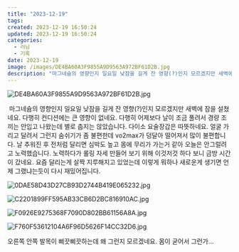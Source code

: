 ```yaml
---
title: "2023-12-19"
tags:
created: 2023-12-19 16:50:24
updated: 2023-12-19 16:50:24
categories:
  - 러닝
  - 기록
date: 2023-12-19
image: /images/DE4BA60A3F9855A9D9563A972BF61D2B.jpg
description: "마그네슘의 영향인지 일요일 낮잠을 길게 잔 영향(?)인지 모르겠지만 새벽에 잠을 설쳤네요. 다행히 컨디션에는 큰 영향이 없네요. 다행히 어제보다 날이 조금 풀려서 경량 조끼는 안입고 나왔는데 별로 춥지는 않았습니다. 다이소 요술장갑은 따뜻하네요. 얼굴 가리고 달려서 그런지 숨쉬기가 좀 "
---
```


![DE4BA60A3F9855A9D9563A972BF61D2B.jpg](/images/DE4BA60A3F9855A9D9563A972BF61D2B.jpg)
 
 
 마그네슘의 영향인지 일요일 낮잠을 길게 잔 영향(?)인지 모르겠지만 새벽에 잠을 설쳤네요. 다행히 컨디션에는 큰 영향이 없네요.
다행히 어제보다 날이 조금 풀려서 경량 조끼는 안입고 나왔는데 별로 춥지는 않았습니다. 다이소 요술장갑은 따뜻하네요.
얼굴 가리고 달려서 그런지 숨쉬기가 좀 불편한데 vo2max가 덩달아 떨어져서 많이 불편합니다.
날 추워진 후 전처럼 달리면 심박도 높고 몸에 무리가 가는거 같아 오늘은 안그럴려고 노력했습니다. 노력하다가 롤링 자세 만들어 보기 위해 이것저것 하다 보니 금방 시간이 갔네요. 요즘 달리는게 살짝 지루해지고 있었는데 이렇게 뭐하나 새로운게 생기면 언제 그랬냐는듯이 다시 재밌어집니다.

 
 ![0DAE58D43D27CB93D2744B419E065232.jpg](/images/0DAE58D43D27CB93D2744B419E065232.jpg)
 
 

 
 ![C2201899FF595AB33CB6D2BC816910AC.jpg](/images/C2201899FF595AB33CB6D2BC816910AC.jpg)
 
 

 
 ![F0926E9275368F7090D802BB61156A8A.jpg](/images/F0926E9275368F7090D802BB61156A8A.jpg)
 
 

 
 ![F760F53612104A6F96D5626F14CC32D6.jpg](/images/F760F53612104A6F96D5626F14CC32D6.jpg)
 
 
오른쪽 안쪽 발목이 삐끗삐끗하는데 왜 그런지 모르겠네요. 몸이 굳어서 그런가…
